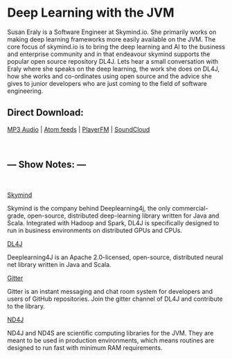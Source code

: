 # Deep Learning with the JVM

Susan Eraly is a Software Engineer at Skymind.io. She primarily works on making deep learning frameworks more easily available on the JVM. The core focus of skymind.io is to bring the deep learning and AI to the business and enterprise community and in that endeavour skymind supports the popular open source repository DL4J. Lets hear a small conversation with Eraly where she speaks on the deep learning, the work she does on DL4J, how she works and co-ordinates using open source and the advice she gives to junior developers who are just coming to the field of software engineering. 

## Direct Download:
[MP3 Audio](http://www.flawcode.com/episode/show/5/ep05_susan_eraly.mp3) | [Atom feeds](https://flawcode.com/atom.rss) | [PlayerFM](https://player.fm/series/flawcode-1263695) | [SoundCloud](https://soundcloud.com/flawcode)

&nbsp;

## — Show Notes: —

&nbsp;

[Skymind](https://skymind.ai/)

Skymind is the company behind Deeplearning4j, the only commercial-grade, open-source, distributed deep-learning library written for Java and Scala. Integrated with Hadoop and Spark, DL4J is specifically designed to run in business environments on distributed GPUs and CPUs. 

[DL4J](https://github.com/deeplearning4j/deeplearning4j)

Deeplearning4J is an Apache 2.0-licensed, open-source, distributed neural net library written in Java and Scala. 

[Gitter](https://gitter.im/deeplearning4j/deeplearning4j)

Gitter is an instant messaging and chat room system for developers and users of GitHub repositories. Join the gitter channel of DL4J and contribute to the library. 

[ND4J](http://nd4j.org/)

ND4J and ND4S are scientific computing libraries for the JVM. They are meant to be used in production environments, which means routines are designed to run fast with minimum RAM requirements.
